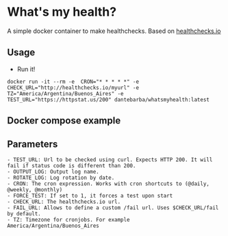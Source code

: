 # What's my health?

A simple docker container to make healthchecks. Based on [healthchecks.io](https://healthchecks.io/)

## Usage

- Run it!

`docker run -it --rm -e  CRON="* * * * *" -e CHECK_URL="http://healthchecks.io/myurl" -e TZ="America/Argentina/Buenos_Aires" -e TEST_URL="https://httpstat.us/200" dantebarba/whatsmyhealth:latest`

## Docker compose example

## Parameters

```
- TEST_URL: Url to be checked using curl. Expects HTTP 200. It will fail if status code is different than 200.
- OUTPUT_LOG: Output log name.
- ROTATE_LOG: Log rotation by date.
- CRON: The cron expression. Works with cron shortcuts to (@daily, @weekly, @monthly)
- FORCE_TEST: If set to 1, it forces a test upon start
- CHECK_URL: The healthchecks.io url.
- FAIL_URL: Allows to define a custom /fail url. Uses $CHECK_URL/fail by default.
- TZ: Timezone for cronjobs. For example America/Argentina/Buenos_Aires
```






